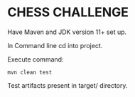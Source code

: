 # CHESS CHALLENGE

Have Maven and JDK version 11+ set up.

In Command line cd into project.

Execute command:

`mvn clean test`

Test artifacts present in target/ directory.
